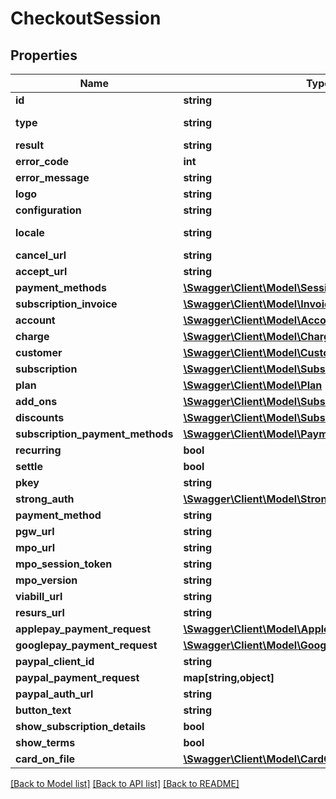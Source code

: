 # CheckoutSession

## Properties
Name | Type | Description | Notes
------------ | ------------- | ------------- | -------------
**id** | **string** | Session id | 
**type** | **string** | Session type | 
**result** | **string** |  | [optional] 
**error_code** | **int** |  | [optional] 
**error_message** | **string** |  | [optional] 
**logo** | **string** |  | [optional] 
**configuration** | **string** |  | [optional] 
**locale** | **string** | Session locale | 
**cancel_url** | **string** |  | [optional] 
**accept_url** | **string** |  | [optional] 
**payment_methods** | [**\Swagger\Client\Model\SessionPaymentMethods**](SessionPaymentMethods.md) |  | [optional] 
**subscription_invoice** | [**\Swagger\Client\Model\Invoice**](Invoice.md) |  | [optional] 
**account** | [**\Swagger\Client\Model\Account**](Account.md) |  | [optional] 
**charge** | [**\Swagger\Client\Model\Charge**](Charge.md) |  | [optional] 
**customer** | [**\Swagger\Client\Model\Customer**](Customer.md) |  | [optional] 
**subscription** | [**\Swagger\Client\Model\Subscription**](Subscription.md) |  | [optional] 
**plan** | [**\Swagger\Client\Model\Plan**](Plan.md) |  | [optional] 
**add_ons** | [**\Swagger\Client\Model\SubscriptionAddOn[]**](SubscriptionAddOn.md) |  | [optional] 
**discounts** | [**\Swagger\Client\Model\SubscriptionDiscount[]**](SubscriptionDiscount.md) |  | [optional] 
**subscription_payment_methods** | [**\Swagger\Client\Model\PaymentMethods**](PaymentMethods.md) |  | [optional] 
**recurring** | **bool** |  | [optional] 
**settle** | **bool** |  | [optional] 
**pkey** | **string** |  | [optional] 
**strong_auth** | [**\Swagger\Client\Model\StrongAuth**](StrongAuth.md) |  | [optional] 
**payment_method** | **string** |  | [optional] 
**pgw_url** | **string** |  | [optional] 
**mpo_url** | **string** |  | [optional] 
**mpo_session_token** | **string** |  | [optional] 
**mpo_version** | **string** |  | [optional] 
**viabill_url** | **string** |  | [optional] 
**resurs_url** | **string** |  | [optional] 
**applepay_payment_request** | [**\Swagger\Client\Model\ApplepayPaymentRequestDto**](ApplepayPaymentRequestDto.md) |  | [optional] 
**googlepay_payment_request** | [**\Swagger\Client\Model\GooglepayPaymentRequestDto**](GooglepayPaymentRequestDto.md) |  | [optional] 
**paypal_client_id** | **string** |  | [optional] 
**paypal_payment_request** | **map[string,object]** |  | [optional] 
**paypal_auth_url** | **string** |  | [optional] 
**button_text** | **string** |  | [optional] 
**show_subscription_details** | **bool** |  | [optional] 
**show_terms** | **bool** |  | [optional] 
**card_on_file** | [**\Swagger\Client\Model\CardOnFile**](CardOnFile.md) |  | [optional] 

[[Back to Model list]](../README.md#documentation-for-models) [[Back to API list]](../README.md#documentation-for-api-endpoints) [[Back to README]](../README.md)


